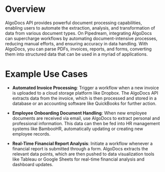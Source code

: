 # Overview

AlgoDocs API provides powerful document processing capabilities, enabling users to automate the extraction, analysis, and transformation of data from various document types. On Pipedream, integrating AlgoDocs can supercharge workflows by automating document-intensive processes, reducing manual efforts, and ensuring accuracy in data handling. With AlgoDocs, you can parse PDFs, invoices, reports, and forms, converting them into structured data that can be used in a myriad of applications.

# Example Use Cases

- **Automated Invoice Processing**: Trigger a workflow when a new invoice is uploaded to a cloud storage platform like Dropbox. The AlgoDocs API extracts data from the invoice, which is then processed and stored in a database or an accounting software like QuickBooks for further action.

- **Employee Onboarding Document Handling**: When new employee documents are received via email, use AlgoDocs to extract personal and professional information. This data can then be fed into HR management systems like BambooHR, automatically updating or creating new employee records.

- **Real-Time Financial Report Analysis**: Initiate a workflow whenever a financial report is submitted through a form. AlgoDocs extracts the relevant data points, which are then pushed to data visualization tools like Tableau or Google Sheets for real-time financial analysis and dashboard updates.
